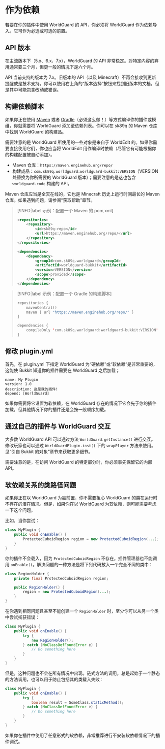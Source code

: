 # 作为依赖

若要在你的插件中使用 WorldGuard 的 API，你必须将 WorldGuard 作为依赖导入。它可作为必选或可选的前置。

## API 版本

在主流版本下（5.x、6.x、7.x），WorldGuard 的 API 非常稳定。对特定内容的弃用通常要三个月，但更一般的情况下是六个月。

API 当前支持的版本为 7.x。旧版本的 API（以及 Minecraft）不再会接收到更新提醒或是技术支持。你可以使用右上角的“版本选择”按钮来找到旧版本的文档，但是其中可能包含改动或错误。

## 构建依赖脚本

如果你正在使用 [Maven](https://maven.apache.org/) 或者 [Gradle](https://www.gradle.org/)（必须这么做！）等方式编译你的插件或模组，你就需要将 WorldGuard 添加至依赖列表。你可以在 sk89q 的 Maven 仓库中找到 WorldGuard 的构建品。

需要注意的是 WorldGuard 所使用的一些对象是来自于 WorldEdit 的。如果你需要直接使用它们，你也应当将 WorldEdit 用作编译时依赖（尽管它有可能根据你的构建配置被自动添加）。

* Maven 仓库：`https://maven.enginehub.org/repo/`
* 构建成品：`com.sk89q.worldguard:worldguard-bukkit:VERSION`（VERSION 处替换为你所需要的 WorldGuard 版本）；需要注意的是这也包含 `worldguard-code` 构建的 API。

Maven 仓库应当是全天在线的，它也是 Minecraft 历史上运行时间最长的 Maven 仓库。如果遇到问题，请参阅“获取帮助”章节。

> [!INFO|label:示例：配置一个 Maven 的 pom,xml]
> ```XML
> <repositories>
>     <repository>
>         <id>sk89q-repo</id>
>         <url>https://maven.enginehub.org/repo/</url>
>     </repository>
> </repositories>
> 
> <dependencies>
>     <dependency>
>         <groupId>com.sk89q.worldguard</groupId>
>         <artifactId>worldguard-bukkit</artifactId>
>         <version>VERSION</version>
>         <scope>provided</scope>
>     </dependency>
> </dependencies>
> ```

> [!INFO|label:示例：配置一个 Gradle 的构建脚本]
> ```Kotlin
> repositories {
>     mavenCentral()
>     maven { url "https://maven.enginehub.org/repo/" }
> }
> 
> dependencies {
>     compileOnly 'com.sk89q.worldguard:worldguard-bukkit:VERSION'
> }
> ```

## 修改 plugin.yml

首先，在 plugin.yml 下指定 WorldGuard 为“硬依赖”或“软依赖”是非常重要的，这能使 Bukkit 知道你的插件需要在 WorldGuard 之后加载；
```
name: My Plugin
version: 1.0
description: 这是我的插件!
depend: [WorldGuard]
```
如果你需要将它设置为软依赖，在 WorldGuard 存在的情况下它会先于你的插件加载，但其他情况下你的插件还是会按一般顺序加载。

## 通过自己的插件与 WorldGuard 交互

大多数 WorldGuard API 可以通过方法 `WorldGuard.getInstance()` 进行交互。
修改玩家也可以通过 `WorldGuardPlugin.inst()` 下的 `wrapPlayer` 方法来使用。见“引自 Bukkit 的对象”章节来获取更多细节。

需要注意的是，在访问 WorldGuard 的特定部分时，你必须事先保留它的内部 API。

## 软依赖关系的类路径问题

如果你正在以 WorldGuard 为赢前置，你不需要担心 WorldGuard 的类在运行时不存在的潜在情况。但是，如果你在以 WorldGuard 为软依赖，则可能需要考虑一下这个问题。

比如，当你尝试：
```Java
class MyPlugin {
    public void onEnable() {
        ProtectedCuboidRegion region = new ProtectedCuboidRegion(...);
    }
}
```
你的插件不会载入，因为 `ProtectedCuboidRegion` 不存在。插件管理器也不能调用 `onEnable()`。解决问题的一种方法是将下列代码放入一个完全不同的类中：
```Java
class RegionHolder {
    private final ProtectedCuboidRegion region;

    public RegionHolder() {
        region = new ProtectedCuboidRegion(...);
    }
}
```
在你遇到相同问题且甚至不能创建一个 `RegionHolder` 时，至少你可以从另一个类中尝试捕获错误：
```Java
class MyPlugin {
    public void onEnable() {
        try {
            new RegionHolder();
        } catch (NoClassDefFoundError e) {
            // Do something here
        }
    }
}
```
但是，这种问题也不会在所有情况中出现。链式方法的调用，总是起始于一个静态的方法调用，也可以用于防止包括其的类载入失败：
```Java
class MyPlugin {
    public void onEnable() {
        try {
            boolean result = SomeClass.staticMethod();
        } catch (NoClassDefFoundError e) {
            // Do something here
        }
    }
}
```
如果你在插件中使用了任意形式的软依赖，非常推荐进行不安装软依赖情况下的插件调试。